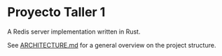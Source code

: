 # Proyecto Taller 1

A Redis server implementation written in Rust.

See [ARCHITECTURE.md](ARCHITECTURE.md) for a general overview on the project structure.
